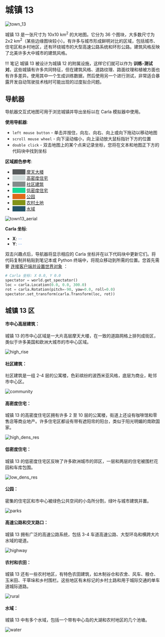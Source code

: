 # 城镇 13

![town_13](./img/catalogue/maps/town13/town13montage.webp)

城镇 13 是一张尺寸为 10x10 km<sup>2</sup> 的大地图。它分为 36 个图块，大多数尺寸为 2x2 km<sup>2</sup>（某些边缘图块较小）。有许多与城市形成鲜明对比的区域，包括城市、住宅区和乡村地区，还有环绕城市的大型高速公路系统和环形公路。建筑风格反映了北美许多大中城市的建筑风格。


!!! 笔记
    城镇 13 被设计为城镇 12 的附属设施，这样它们就可以作为 __训练-测试对__。这些城镇有许多共同特征，但在建筑风格、道路纹理、路面纹理和植被方面也有许多差异。使用其中一个生成训练数据，然后使用另一个进行测试，非常适合暴露开发自动驾驶技术栈时可能出现的过度拟合问题。

## 导航器

导航器交互式地图可用于浏览城镇并导出坐标以在 Carla 模拟器中使用。

__使用导航器__:

* `left mouse button` - 单击并按住，向左、向右、向上或向下拖动以移动地图
* `scroll mouse wheel` - 向下滚动缩小，向上滚动放大鼠标指针下方的位置
* `double click` - 双击地图上的某个点来记录坐标，您将在文本和地图正下方的代码块中找到坐标

__区域颜色参考__:

* <span style="color:#595d5e; background-color:#595d5e;">&nbsp</span>   [摩天大楼](#high-rise-downtown)
* <span style="color:#d2dddc; background-color:#d2dddc;">&nbsp</span>   [高密度住宅](#high-density-residential)
* <span style="color:#838c8b; background-color:#838c8b;">&nbsp</span>   [社区建筑](#community-buildings)
* <span style="color:#17d894; background-color:#17d894;">&nbsp</span>   [低密度住宅](#low-density-residential)
* <span style="color:#df6a19; background-color:#df6a19;">&nbsp</span>   [公园](#parks)
* <span style="color:#839317; background-color:#839317;">&nbsp</span>   [农村土地](#rural-and-farmland)
* <span style="color:#265568; background-color:#265568;">&nbsp</span>   [水域](#water)



![town13_aerial](./img/catalogue/maps/town13/town13roadrunner.webp#map)


__Carla 坐标__: 

* __X__:  <span id="carlacoord_x" style="animation: fadeMe 2s;">--</span>
* __Y__:  <span id="carlacoord_y" style="animation: fadeMe 2s;">--</span>


双击兴趣点后，导航器将显示相应的 Carla 坐标并在以下代码块中更新它们。将代码复制并粘贴到笔记本或 Python 终端中，将观众移动到所需的位置。您首先需要 [连接客户端并设置世界对象](tuto_first_steps.md#launching-carla-and-connecting-the-client) ：

```py
# Carla 坐标: X 0.0, Y 0.0
spectator = world.get_spectator()
loc = carla.Location(0.0, 0.0, 300.0)
rot = carla.Rotation(pitch=-90, yaw=0.0, roll=0.0)
spectator.set_transform(carla.Transform(loc, rot))
```
## 城镇 13 区

#### 市中心高层建筑：

城镇 13 的市中心区域是一大片高层摩天大楼，在一致的道路网格上排列成街区，类似于许多美国和欧洲大城市的市中心区域。

![high_rise](./img/catalogue/maps/town13/high_rise.webp)

#### 社区建筑：

社区建筑是一组 2-4 层的公寓楼，色彩缤纷的波西米亚风格，底层为商业，毗邻市中心区。

![community](./img/catalogue/maps/town13/community.webp)

#### 高密度住宅：

城镇 13 的高密度住宅区拥有许多 2 至 10 层的公寓楼，街道上还设有咖啡馆和零售店等商业地产。许多住宅区都设有带有遮阳帘的阳台，类似于阳光明媚的南欧国家。

![high_dens_res](./img/catalogue/maps/town13/high_dens_res.webp)

#### 低密度住宅：

城镇 13 的低密度住宅区反映了许多欧洲城市的郊区，一层和两层的住宅被围栏花园和车库包围。

![low_dens_res](./img/catalogue/maps/town13/low_dens_res.webp)

#### 公园：

密集的住宅区和市中心被绿色公共空间的小岛所分割，绿叶与城市建筑并置。

![parks](./img/catalogue/maps/town13/parks.webp)

#### 高速公路和交叉路口：

城镇 13 拥有广泛的高速公路系统，包括 3-4 车道高速公路、大型环岛和横跨大片水域的堤道。

![highway](./img/catalogue/maps/town13/highway.webp)

#### 农村和农田：

城镇 13 还有一些农村地区，有特色农田建筑，如木制谷仓和农舍、风车、粮仓、玉米田、干草垛和乡村围栏。这些地区有未标记的乡村土路和用于城际交通的单车道城际道路。


![rural](./img/catalogue/maps/town13/rural.webp)

#### 水域：

城镇 13 中有多个水域，包括一个带有中心岛的大湖和农村地区的几个池塘。

![water](./img/catalogue/maps/town13/water.webp)

<style>
@keyframes fadeMe {
  from {
    color: #77aaff;
  }
  to {
    color: #000000;
  }
}

</style>
<script>
window.addEventListener('load', function () {

    var text_coord_x = document.getElementById("carlacoord_x")
    var text_coord_y = document.getElementById("carlacoord_y")
    const code_coords = document.getElementsByClassName("hljs-number")
    const code_comment = document.getElementsByClassName("hljs-comment")
  
    const image = document.querySelector('[src$="map"]');
    const canv = document.createElement('canvas');

    canv.setAttribute('height', image.height)
    canv.setAttribute('width', image.width)
    image.parentNode.replaceChild(canv, image)

    var state = {mDown: false, button: 0, lastX: 0, lastY:0, canvX: 0, canvY: 0, zoom: 1.0, mdownX: 0, mdownY: 0, pX: 0.5, pY: 0.5, dblClick: false, listObj: false, touch: false}

    ctx = canv.getContext('2d')
    ctx.drawImage(image, 0, 0, canv.width, canv.height)

    canv.addEventListener('mousemove', (event) => {
        dX = event.clientX - state.lastX
        dY = event.clientY - state.lastY
        state.lastX = event.clientX
        state.lastY = event.clientY

        if(state.mDown && state.button == 0) {
            state.canvX += dX
            state.canvY += dY
            ctx.clearRect(0, 0, canv.width, canv.height)
            ctx.drawImage(image,  state.canvX, state.canvY, canv.width * state.zoom, canv.height * state.zoom)
            state.touch = true;
        }
    })

    canv.addEventListener('mousedown', (event) => {

        state.button = event.button;
        state.mDown = true;
        state.touch = true;

        var rect = canv.getBoundingClientRect();
            
        state.mdownX = event.clientX - rect.left;
        state.mdownY = event.clientY - rect.top;

        state.pX = (state.mdownX - state.canvX) / (canv.width * state.zoom);
        state.pY = (state.mdownY - state.canvY) / (canv.height * state.zoom);
    })

    canv.addEventListener('mouseup', (event) => {
        state.mDown = false;
    })

    canv.addEventListener('wheel', (event) => {
        
        state.mDown = false;

        var rect = canv.getBoundingClientRect();

        dX = event.clientX - rect.left;
        dY = event.clientY - rect.top;

        state.pX = (dX - state.canvX) / (canv.width * state.zoom);
        state.pY = (dY - state.canvY) / (canv.height * state.zoom);

        if(state.touch){
            event.preventDefault();
            if(event.wheelDelta > 0){
                state.zoom *= 1.15 
            } else {
               state.zoom *= 0.85
            }

            if(state.zoom < 1.0){state.zoom = 1.0;}
            if(state.zoom > 30.0){state.zoom = 30.0}

            ctx.clearRect(0, 0, canv.width, canv.height)

            state.canvX = - canv.width * state.zoom * state.pX + dX;
            state.canvY = - canv.height * state.zoom * state.pY + dY;

            ctx.drawImage(image,  state.canvX, state.canvY, canv.width * state.zoom, canv.height * state.zoom);
        }
        
    })

    canv.addEventListener('dblclick', (event) => {
        
        text_coord_x = document.getElementById("carlacoord_x")
        text_coord_y = document.getElementById("carlacoord_y")

        const carlaX = 14556.0868 * state.pX + -7.34734913 * state.pY - 6655.00941;
        const carlaY = 2.19186383 * state.pX + 12431.3323 * state.pY - 4524.46039;

        code_coords[0].textContent = carlaX.toFixed(1)
        code_coords[1].textContent = carlaY.toFixed(1)
        code_comment[0].textContent = "# CARLA coordinates - X: " + carlaX.toFixed(1) + " Y: " + carlaY.toFixed(1)

        var newX = text_coord_x.cloneNode(true)
        var newY = text_coord_y.cloneNode(true)

        newX.textContent = carlaX.toFixed(1)
        newY.textContent = carlaY.toFixed(1)

        var parentX = text_coord_x.parentNode
        var parentY = text_coord_y.parentNode

        parentX.replaceChild(newX, text_coord_x);
        parentY.replaceChild(newY, text_coord_y);

        //console.log(state.pX + ", " + state.pY)

    })

})
</script>

